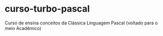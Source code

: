 # curso-turbo-pascal
Curso de ensina conceitos da Clássica Linguagem Pascal (voltado para o meio Acadêmico)

